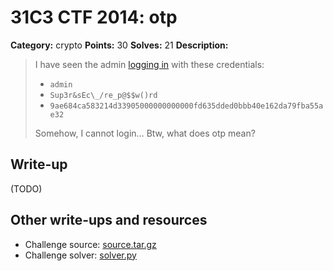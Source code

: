 # 31C3 CTF 2014: otp

**Category:** crypto
**Points:** 30
**Solves:** 21
**Description:**

> I have seen the admin [logging in](http://188.40.18.91:8000/) with these credentials:
>
> - `admin`
> - `Sup3r&sEc\_/re_p@$$w()rd`
> - `9ae684ca583214d33905000000000000fd635dded0bbb40e162da79fba55ae32`
>
> Somehow, I cannot login… Btw, what does otp mean?

## Write-up

(TODO)

## Other write-ups and resources

* Challenge source: [source.tar.gz](source.tar.gz)
* Challenge solver: [solver.py](solver.py)
